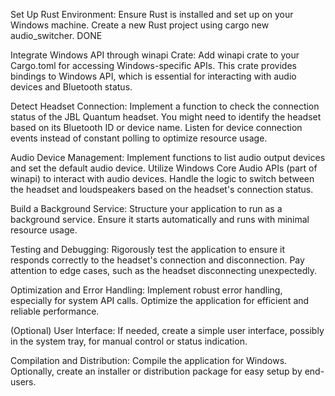 
Set Up Rust Environment:
Ensure Rust is installed and set up on your Windows machine.
Create a new Rust project using cargo new audio_switcher.
DONE



Integrate Windows API through winapi Crate:
Add winapi crate to your Cargo.toml for accessing Windows-specific APIs.
This crate provides bindings to Windows API, which is essential for interacting with audio devices and Bluetooth status.

Detect Headset Connection:
Implement a function to check the connection status of the JBL Quantum headset.
You might need to identify the headset based on its Bluetooth ID or device name.
Listen for device connection events instead of constant polling to optimize resource usage.

Audio Device Management:
Implement functions to list audio output devices and set the default audio device.
Utilize Windows Core Audio APIs (part of winapi) to interact with audio devices.
Handle the logic to switch between the headset and loudspeakers based on the headset's connection status.

Build a Background Service:
Structure your application to run as a background service.
Ensure it starts automatically and runs with minimal resource usage.

Testing and Debugging:
Rigorously test the application to ensure it responds correctly to the headset's connection and disconnection.
Pay attention to edge cases, such as the headset disconnecting unexpectedly.

Optimization and Error Handling:
Implement robust error handling, especially for system API calls.
Optimize the application for efficient and reliable performance.

(Optional) User Interface:
If needed, create a simple user interface, possibly in the system tray, for manual control or status indication.

Compilation and Distribution:
Compile the application for Windows.
Optionally, create an installer or distribution package for easy setup by end-users.